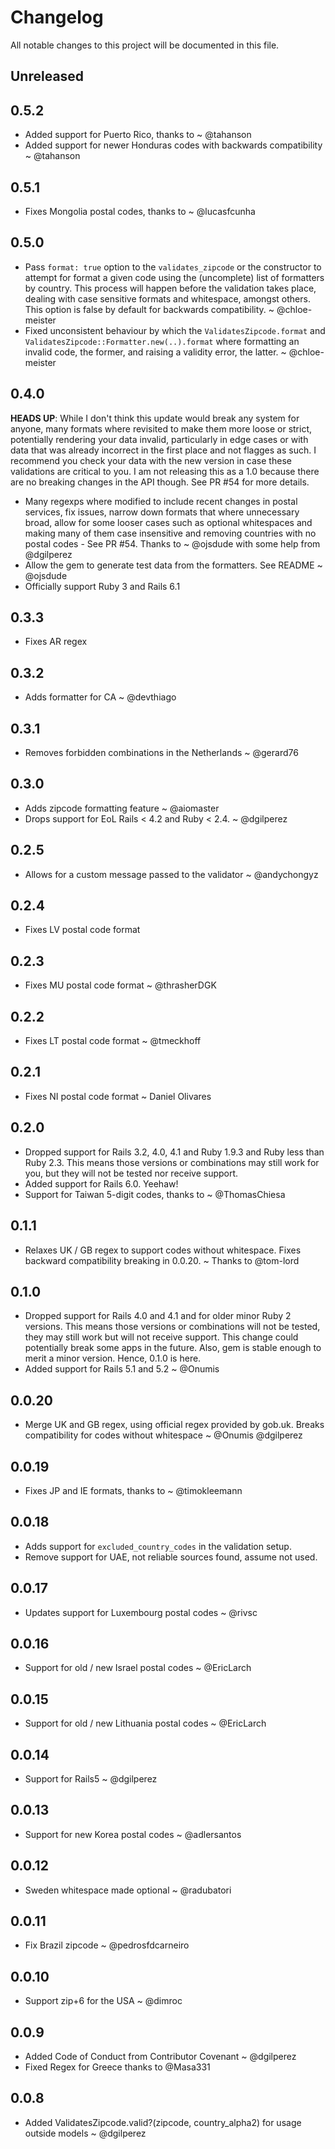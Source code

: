 # Changelog

All notable changes to this project will be documented in this file.

## Unreleased

## 0.5.2

- Added support for Puerto Rico, thanks to ~ @tahanson
- Added support for newer Honduras codes with backwards compatibility ~ @tahanson

## 0.5.1

- Fixes Mongolia postal codes, thanks to ~ @lucasfcunha

## 0.5.0

- Pass `format: true` option to the `validates_zipcode` or the constructor to attempt for format a given code using the (uncomplete) list of formatters by country. This process will happen before the validation takes place, dealing with case sensitive formats and whitespace, amongst others. This option is false by default for backwards compatibility. ~ @chloe-meister
- Fixed unconsistent behaviour by which the `ValidatesZipcode.format` and `ValidatesZipcode::Formatter.new(..).format` where formatting an invalid code, the former, and raising a validity error, the latter. ~ @chloe-meister

## 0.4.0

**HEADS UP**: While I don't think this update would break any system for anyone, many formats where revisited to make them more loose or strict, potentially rendering your data invalid, particularly in edge cases or with data that was already incorrect in the first place and not flagges as such. I recommend you check your data with the new version in case these validations are critical to you. I am not releasing this as a 1.0 because there are no breaking changes in the API though. See PR #54 for more details.

- Many regexps where modified to include recent changes in postal services, fix issues, narrow down formats that where unnecessary broad, allow for some looser cases such as optional whitespaces and making many of them case insensitive and removing countries with no postal codes - See PR #54. Thanks to ~ @ojsdude with some help from @dgilperez
- Allow the gem to generate test data from the formatters. See README ~ @ojsdude
- Officially support Ruby 3 and Rails 6.1

## 0.3.3

- Fixes AR regex

## 0.3.2

- Adds formatter for CA ~ @devthiago

## 0.3.1

- Removes forbidden combinations in the Netherlands ~ @gerard76

## 0.3.0

- Adds zipcode formatting feature ~ @aiomaster
- Drops support for EoL Rails < 4.2 and Ruby < 2.4. ~ @dgilperez

## 0.2.5

- Allows for a custom message passed to the validator ~ @andychongyz

## 0.2.4

- Fixes LV postal code format

## 0.2.3

- Fixes MU postal code format ~ @thrasherDGK

## 0.2.2

- Fixes LT postal code format ~ @tmeckhoff

## 0.2.1

- Fixes NI postal code format ~ Daniel Olivares

## 0.2.0

- Dropped support for Rails 3.2, 4.0, 4.1 and Ruby 1.9.3 and Ruby less than Ruby 2.3. This means those versions or combinations may still work for you, but they will not be tested nor receive support.
- Added support for Rails 6.0. Yeehaw!
- Support for Taiwan 5-digit codes, thanks to ~ @ThomasChiesa

## 0.1.1

- Relaxes UK / GB regex to support codes without whitespace. Fixes backward compatibility breaking in 0.0.20. ~ Thanks to @tom-lord

## 0.1.0

- Dropped support for Rails 4.0 and 4.1 and for older minor Ruby 2 versions. This means those versions or combinations will not be tested, they may still work but will not receive support. This change could potentially break some apps in the future. Also, gem is stable enough to merit a minor version. Hence, 0.1.0 is here.
- Added support for Rails 5.1 and 5.2 ~ @Onumis

## 0.0.20

- Merge UK and GB regex, using official regex provided by gob.uk. Breaks compatibility for codes without whitespace ~ @Onumis @dgilperez

## 0.0.19

- Fixes JP and IE formats, thanks to ~ @timokleemann

## 0.0.18

- Adds support for `excluded_country_codes` in the validation setup.
- Remove support for UAE, not reliable sources found, assume not used.

## 0.0.17

- Updates support for Luxembourg postal codes ~ @rivsc

## 0.0.16

- Support for old / new Israel postal codes ~ @EricLarch

## 0.0.15

- Support for old / new Lithuania postal codes ~ @EricLarch

## 0.0.14

- Support for Rails5 ~ @dgilperez

## 0.0.13

- Support for new Korea postal codes ~ @adlersantos

## 0.0.12

- Sweden whitespace made optional ~ @radubatori

## 0.0.11

- Fix Brazil zipcode ~ @pedrosfdcarneiro

## 0.0.10

- Support zip+6 for the USA ~ @dimroc

## 0.0.9

- Added Code of Conduct from Contributor Covenant ~ @dgilperez
- Fixed Regex for Greece thanks to @Masa331

## 0.0.8

- Added ValidatesZipcode.valid?(zipcode, country_alpha2) for usage outside models ~ @dgilperez

